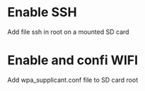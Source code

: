 # Enable SSH
Add file ssh in root on a mounted  SD card

# Enable and confi WIFI
Add wpa_supplicant.conf file to SD card root 


